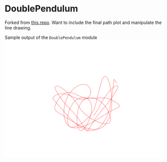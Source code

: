 # DoublePendulum


Forked from [this repo](https://github.com/OHUGITHO/DoublePendulum.git). Want to include the final path plot and manipulate the line drawing.


Sample output of the `DoublePendulum` module
![](doublePendulum.gif)